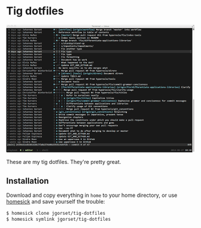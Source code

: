 # Tig dotfiles

![Screenshot](https://raw.githubusercontent.com/jgorset/tig-dotfiles/master/docs/images/screenshot.gif)

These are my tig dotfiles. They're pretty great.

## Installation

Download and copy everything in `home` to your home directory, or use
[homesick](https://github.com/technicalpickles/homesick) and save
yourself the trouble:

    $ homesick clone jgorset/tig-dotfiles
    $ homesick symlink jgorset/tig-dotfiles

